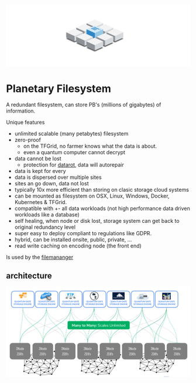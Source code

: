 ![](img/filesystem_abstract.png)

# Planetary Filesystem

A redundant filesystem, can store PB's (millions of gigabytes) of information.

Unique features

- unlimited scalable (many petabytes) filesystem
- zero-proof
  - on the TFGrid, no farmer knows what the data is about.
  - even a quantum computer cannot decrypt
- data cannot be lost
  - protection for [datarot](datarot), data will autorepair
- data is kept for every
- data is dispersed over multiple sites
- sites an go down, data not lost
- typically 10x more efficient than storing on clasic storage cloud systems
- can be mounted as filesystem on OSX, Linux, Windows, Docker, Kubernetes & TFGrid.
- compatible with +- all data workloads (not high performance data driven workloads like a database)
- self healing, when node or disk lost, storage system can get back to original redundancy level
- super easy to deploy compliant to regulations like GDPR.
- hybrid, can be installed onsite, public, private, ...
- read write caching on encoding node (the front end)

Is used by the [filemananger](filemananger)

## architecture

![](img/qsstorage_architecture.png)
